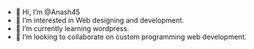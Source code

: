 - 👋 Hi, I’m @Anash45
- 👀 I’m interested in Web designing and development.
- 🌱 I’m currently learning wordpress.
- 💞️ I’m looking to collaborate on custom programming web development.
<!--- 
- 📫 How to reach me: www.facebook.com/Anash45
- Business WhatsApp: +923131700353 https://wa.me/+923131700353
--->
<!---
Anash45/Anash45 is a ✨ special ✨ repository because its `README.md` (this file) appears on your GitHub profile.
You can click the Preview link to take a look at your changes.
--->
